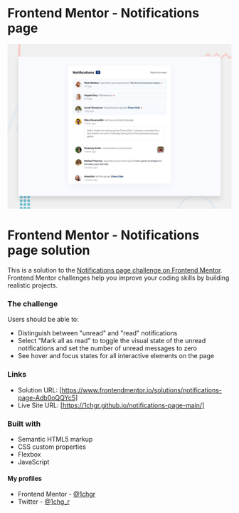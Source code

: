 # Frontend Mentor - Notifications page

![Design preview for the Notifications page coding challenge](./design/desktop-preview.jpg)

# Frontend Mentor - Notifications page solution

This is a solution to the [Notifications page challenge on Frontend Mentor](https://www.frontendmentor.io/challenges/notifications-page-DqK5QAmKbC). Frontend Mentor challenges help you improve your coding skills by building realistic projects. 

### The challenge

Users should be able to:

- Distinguish between "unread" and "read" notifications
- Select "Mark all as read" to toggle the visual state of the unread notifications and set the number of unread messages to zero
- See hover and focus states for all interactive elements on the page

### Links

- Solution URL: [https://www.frontendmentor.io/solutions/notifications-page-Adb0oQQYc5]
- Live Site URL: [https://1chgr.github.io/notifications-page-main/]


### Built with

- Semantic HTML5 markup
- CSS custom properties
- Flexbox
- JavaScript



#### My profiles

- Frontend Mentor - [@1chgr](https://www.frontendmentor.io/profile/1chgr)
- Twitter - [@1chg_r](https://www.twitter.com/1chg_r)
